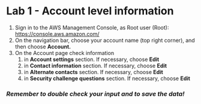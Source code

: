 # Lab 1 - Account level information

1.  Sign in to the AWS Management Console, as Root user (Root): <https://console.aws.amazon.com/>
2.  On the navigation bar, choose your account name (top right corner), and then choose **Account.**
3.  On the Account page check information
    1.  in **Account settings** section. If necessary, choose **Edit**
    2.  in **Contact information** section. If necessary, choose **Edit**
    3.  in **Alternate contacts** section. If necessary, choose **Edit**
    4.  in **Security challenge questions** section. If necessary, choose **Edit**

### *Remember to double check your input and to save the data!*
